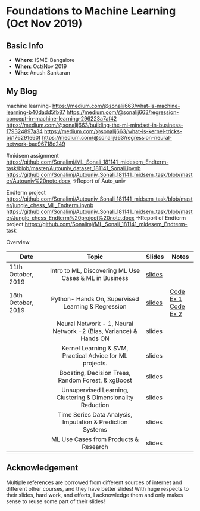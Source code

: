 # Foundations to Machine Learning (Oct Nov 2019)

## Basic Info
  - **Where**: ISME-Bangalore
  - **When**: Oct/Nov 2019
  - **Who**: Anush Sankaran

## My Blog
machine learning- https://medium.com/@sonalij663/what-is-machine-learning-b40dadd5fb87
https://medium.com/@sonalij663/regression-concept-in-machine-learning-296223a7af42
https://medium.com/@sonalij663/building-the-ml-mindset-in-business-179324897a34
https://medium.com/@sonalij663/what-is-kernel-tricks-bb176291e60f
https://medium.com/@sonalij663/regression-neural-network-bae96718d249

#midsem assignment
https://github.com/Sonalimj/ML_Sonali_181141_midesem_Endterm-task/blob/master/Autouniv_dataset_181141_Sonali.ipynb
https://github.com/Sonalimj/Autouniv_Sonali_181141_midsem_task/blob/master/Autouniv%20note.docx    ->Report of Auto_univ

Endterm project
https://github.com/Sonalimj/Autouniv_Sonali_181141_midsem_task/blob/master/jungle_chess_ML_Endterm.ipynb
https://github.com/Sonalimj/Autouniv_Sonali_181141_midsem_task/blob/master/Jungle_chess_Endterm%20project%20note.docx  ->Report of Endterm project
https://github.com/Sonalimj/ML_Sonali_181141_midesem_Endterm-task

Overview

| Date                        |                                    Topic                                    | Slides | Notes |
|-----------------------------|:---------------------------------------------------------------------------:|--------|-------|
| 11th October, 2019  | Intro to ML, Discovering ML Use Cases & ML in Business     |   [slides](./lecture_notes/Lecture-1.pdf)      |       |
| 18th October, 2019  | Python- Hands On, Supervised Learning & Regression     |   [slides](./lecture_notes/Lecture-2.pdf)      |   [Code Ex 1](./coding-assignments/1.Linear-Regression.ipynb)   <br/>     [Code Ex 2](./coding-assignments/2.Logistic-Regression.ipynb)     |
|   | Neural Network - 1, Neural Network -2 (Bias, Variance) & Hands ON     |   slides[]()      |       |
|   | Kernel Learning & SVM, Practical Advice for ML projects.     |   slides[]()      |       |
|   | Boosting, Decision Trees, Random Forest, & xgBoost     |   slides[]()      |       |
|   | Unsupervised Learning, Clustering & Dimensionality Reduction    |   slides[]()      |       |
|   | Time Series Data Analysis, Imputation & Prediction Systems     |   slides[]()      |       |
|   | ML Use Cases from Products & Research    |   slides[]()      |       |

## Acknowledgement

Multiple references are borrowed from different sources of internet and different other courses, and they have better slides! With huge respects to their slides, hard work, and efforts, I acknowledge them and only makes sense to reuse some part of their slides!

